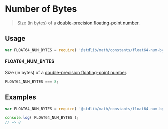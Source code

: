 # Number of Bytes

> Size (in bytes) of a [double-precision floating-point number][ieee754].

<section class="usage">

## Usage

``` javascript
var FLOAT64_NUM_BYTES = require( '@stdlib/math/constants/float64-num-bytes' );
```

#### FLOAT64_NUM_BYTES

Size (in bytes) of a [double-precision floating-point number][ieee754].

``` javascript
FLOAT64_NUM_BYTES === 8;
```

</section>

<!-- /.usage -->


<section class="examples">

## Examples

<!-- TODO: better example -->

``` javascript
var FLOAT64_NUM_BYTES = require( '@stdlib/math/constants/float64-num-bytes' );

console.log( FLOAT64_NUM_BYTES );
// => 8
```

</section>

<!-- /.examples -->


<section class="links">

[ieee754]: https://en.wikipedia.org/wiki/IEEE_754-1985

</section>

<!-- /.links -->
